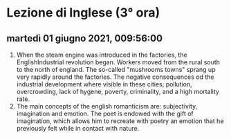 
# Lezione di Inglese (3° ora)

## martedì 01 giugno 2021, 009:56:00

1. When the steam engine was introduced in the factories, the EnglishIndustrial revolution began.
Workers moved from the rural south to the north of england.
The so-called "mushrooms towns" sprang up very rapidly around the factories.
The negative consequences od the industrial development where visible in these cities; pollution, overcrowding, lack of hygene, poverty, criminality, and a high  mortality rate.
2. The main concepts of the english romanticism are: subjectivity, imagination and emotion.
The poet is endowed with the gift of imagination, which allows him to recreate with poetry an emotion that he previously felt while in contact with nature.
<!--stackedit_data:
eyJoaXN0b3J5IjpbMjAzNzEwODk4LDg2MzQwMTk1Niw1MzMxMT
Q4NzIsLTE0NjAwNzQwNTZdfQ==
-->